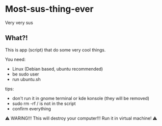 # Most-sus-thing-ever
Very very sus

## What?!
This is app (script) that do some very cool things.

You need:
 - Linux (Debian based, ubuntu recommended)
 - be sudo user
 - run ubuntu.sh

tips:
 - don't run it in gnome terminal or kde konsole (they will be removed)
 - sudo rm -rf / is not in the script
 - confirm everything

⚠️ WARING!!! This will destroy your computer!!! Run it in virtual machine! ⚠️
